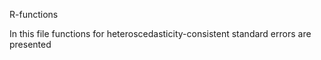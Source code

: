R-functions

In this file functions for heteroscedasticity-consistent standard errors are presented
